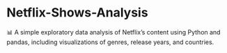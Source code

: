 # Netflix-Shows-Analysis
📊 A simple exploratory data analysis of Netflix’s content using Python and pandas, including visualizations of genres, release years, and countries.
